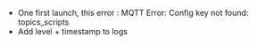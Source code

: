 - One first launch, this error : MQTT Error: Config key not found: topics_scripts
- Add level + timestamp to logs
